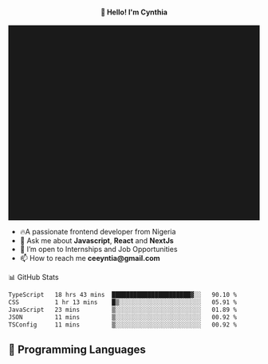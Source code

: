 <h4 align="center">👋 Hello! I'm Cynthia</h4>

<hr style="height:10%; margin-left:0; margin-right:0;" />

<div align="left">
  <ul>
  <li>🔥A passionate frontend developer from Nigeria</li>
  <li>💬 Ask me about <strong>Javascript</strong>, <strong>React</strong> and <strong> NextJs</strong></li>
  <li>👯 I’m open to Internships and Job Opportunities</li>
  <li>📫 How to reach me <strong>ceeyntia@gmail.com</strong></li>
</ul>
</div
  
## 📊 GitHub Stats

<!--START_SECTION:waka-->

```txt
TypeScript   18 hrs 43 mins  ██████████████████████▓░░   90.10 %
CSS          1 hr 13 mins    █▒░░░░░░░░░░░░░░░░░░░░░░░   05.91 %
JavaScript   23 mins         ▒░░░░░░░░░░░░░░░░░░░░░░░░   01.89 %
JSON         11 mins         ▒░░░░░░░░░░░░░░░░░░░░░░░░   00.92 %
TSConfig     11 mins         ▒░░░░░░░░░░░░░░░░░░░░░░░░   00.92 %
```

<!--END_SECTION:waka-->

## 💬 Programming Languages

<!--START_SECTION:languages-->
<!--END_SECTION:languages-->
